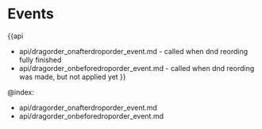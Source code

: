 Events
=======

{{api
- api/dragorder_onafterdroporder_event.md - called when dnd reording fully finished
- api/dragorder_onbeforedroporder_event.md - called when dnd reording was made, but not applied yet
}}

@index:
- api/dragorder_onafterdroporder_event.md
- api/dragorder_onbeforedroporder_event.md


